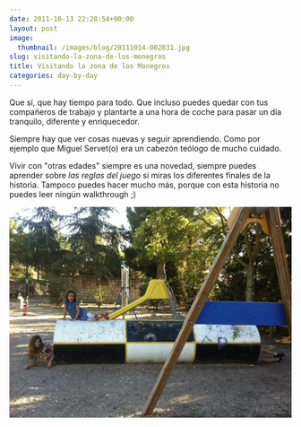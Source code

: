 ```yaml
---
date: 2011-10-13 22:28:54+00:00
layout: post
image:
  thumbnail: /images/blog/20111014-002831.jpg
slug: visitando-la-zona-de-los-monegros
title: Visitando la zona de los Monegros
categories: day-by-day
---
```


Que sí, que hay tiempo para todo. Que incluso puedes quedar con tus compañeros de trabajo y plantarte a una hora de coche para pasar un día tranquilo, diferente y enriquecedor.

Siempre hay que ver cosas nuevas y seguir aprendiendo. Como por ejemplo que Miguel Servet(o) era un cabezón teólogo de mucho cuidado.

Vivir con "otras edades" siempre es una novedad, siempre puedes aprender sobre _las reglas del juego_ si miras los diferentes finales de la historia. Tampoco puedes hacer mucho más, porque con esta historia no puedes leer ningún walkthrough ;)

[![20111014-002831.jpg](/images/blog/20111014-002831.jpg)](/images/blog/20111014-002831.jpg)
